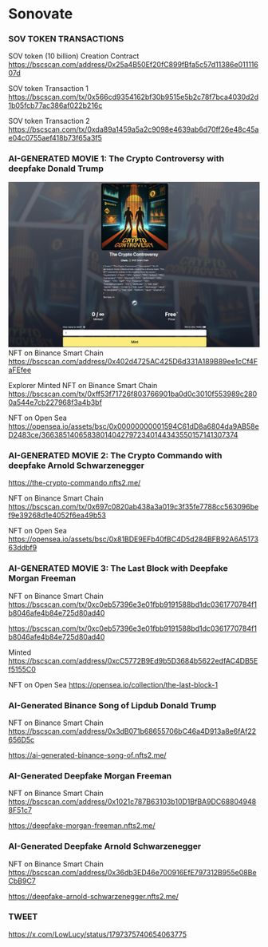 # Sonovate 

### SOV TOKEN TRANSACTIONS
SOV token (10 billion) Creation Contract 
https://bscscan.com/address/0x25a4B50Ef20fC899fBfa5c57d11386e01111607d

SOV token Transaction 1 
https://bscscan.com/tx/0x566cd9354162bf30b9515e5b2c78f7bca4030d2d1b05fcb77ac386af022b216c

SOV token Transaction 2
https://bscscan.com/tx/0xda89a1459a5a2c9098e4639ab6d70ff26e48c45ae04c0755aef418b73f65a3f5

### AI-GENERATED MOVIE 1: The Crypto Controversy with deepfake Donald Trump 

![](https://github.com/lucylow/BNB_Sonorus_Hackathon/blob/main/images/1.png?raw=true)
NFT on Binance Smart Chain 
https://bscscan.com/address/0x402d4725AC425D6d331A189B89ee1cCf4FaFEfee

Explorer  Minted NFT on Binance Smart Chain 
https://bscscan.com/tx/0xff53f71726f803766901ba0d0c3010f553989c2800a544e7cb227968f3a4b3bf

NFT on Open Sea
https://opensea.io/assets/bsc/0x00000000001594C61dD8a6804da9AB58eD2483ce/366385140658380140427972340144343550157141307374


### AI-GENERATED MOVIE 2: The Crypto Commando with deepfake Arnold Schwarzenegger 
https://the-crypto-commando.nfts2.me/

NFT on Binance Smart Chain 
https://bscscan.com/tx/0x697c0820ab438a3a019c3f35fe7788cc563096bef9e39268d1e4052f6ea49b53

NFT on Open Sea
https://opensea.io/assets/bsc/0x81BDE9EFb40fBC4D5d284BFB92A6A517363ddbf9


### AI-GENERATED MOVIE 3: The Last Block with Deepfake Morgan Freeman 
NFT on Binance Smart Chain 
https://bscscan.com/tx/0xc0eb57396e3e01fbb9191588bd1dc0361770784f1b8046afe4b84e725d80ad40

https://bscscan.com/tx/0xc0eb57396e3e01fbb9191588bd1dc0361770784f1b8046afe4b84e725d80ad40

Minted
https://bscscan.com/address/0xcC5772B9Ed9b5D3684b5622edfAC4DB5Ef5155C0

NFT on Open Sea
https://opensea.io/collection/the-last-block-1

### AI-Generated Binance Song of Lipdub Donald Trump
NFT on Binance Smart Chain 
https://bscscan.com/address/0x3dB071b68655706bC46a4D913a8e6fAf22656D5c

https://ai-generated-binance-song-of.nfts2.me/



### AI-Generated Deepfake Morgan Freeman
NFT on Binance Smart Chain 
https://bscscan.com/address/0x1021c787B63103b10D1BfBA9DC688049488F51c7

https://deepfake-morgan-freeman.nfts2.me/

### AI-Generated Deepfake Arnold Schwarzenegger
NFT on Binance Smart Chain 
https://bscscan.com/address/0x36db3ED46e700916EfE797312B955e08BeCbB9C7

https://deepfake-arnold-schwarzenegger.nfts2.me/


### TWEET
https://x.com/LowLucy/status/1797375740654063775

